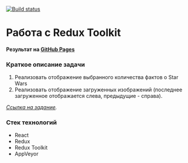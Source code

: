 [![Build status](https://ci.appveyor.com/api/projects/status/0psvoln9lx88g25b?svg=true)](https://ci.appveyor.com/project/elenakoch122/ra47-11-thunk-redux-toolkit)
# Работа с Redux Toolkit
#### Результат на [GitHub Pages](https://elenakoch122.github.io/ra47_11-thunk-redux-toolkit)  
### Краткое описание задачи 
1. Реализовать отображение выбранного количества фактов о Star Wars
2. Реализовать отображение загруженных изображений (последнее загруженное отображается слева, предыдущие - справа).

*[Ссылка на задание](https://github.com/netology-code/ra16-homeworks/tree/master/thunk).* 
### Стек технологий
- React
- Redux
- Redux Toolkit
- AppVeyor
